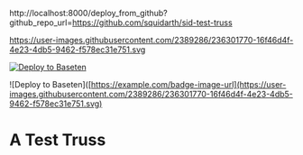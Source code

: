 
http://localhost:8000/deploy_from_github?github_repo_url=https://github.com/squidarth/sid-test-truss

https://user-images.githubusercontent.com/2389286/236301770-16f46d4f-4e23-4db5-9462-f578ec31e751.svg

[![Deploy to Baseten]((https://user-images.githubusercontent.com/2389286/236301770-16f46d4f-4e23-4db5-9462-f578ec31e751.svg))](http://localhost:8000/deploy_from_github?github_repo_url=https://github.com/squidarth/sid-test-truss)


![Deploy to Baseten]([https://example.com/badge-image-url](https://user-images.githubusercontent.com/2389286/236301770-16f46d4f-4e23-4db5-9462-f578ec31e751.svg)

# A Test Truss
